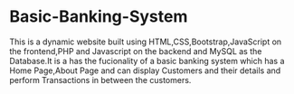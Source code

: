 # Basic-Banking-System
This is a dynamic website built using HTML,CSS,Bootstrap,JavaScript on the frontend,PHP and Javascript on the backend and MySQL as the Database.It is a has the fucionality of a basic banking system which  has a Home Page,About Page  and can display Customers and their details and perform Transactions in between the customers.
